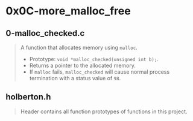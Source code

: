# 0x0C-more_malloc_free


## 0-malloc_checked.c
> A function that allocates memory using ``` malloc ```.
> - Prototype: ``` void *malloc_checked(unsigned int b); ```.
> - Returns a pointer to the allocated memory.
> - If ``` malloc ``` fails, ``` malloc_checked ``` will cause normal process termination with a status value of ``` 98 ```.

## holberton.h
> Header contains all function prototypes of functions in this project.

